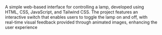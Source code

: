A simple web-based interface for controlling a lamp, developed using HTML, CSS, JavaScript, and Tailwind CSS. The project features an interactive switch that enables users to toggle the lamp on and off, with real-time visual feedback provided through animated images, enhancing the user experience

